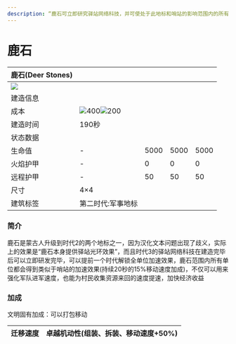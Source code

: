 ```yaml
---
description: “鹿石可立即研究驿站网络科技，并可使处于此地标和哨站的影响范围内的所有单位移动速度+15%，此效果不适用于攻城器械”
---
```


# 鹿石

| 鹿石(Deer Stones)                                                                                          |                                                                                                                                                                                                      |      |      |      |
| -------------------------------------------------------------------------------------------------------- | ---------------------------------------------------------------------------------------------------------------------------------------------------------------------------------------------------- | ---- | ---- | ---- |
| ![](https://seicing-1257171891.cos.ap-nanjing.myqcloud.com/3fatcatpool/aoe4/tech/%E9%B9%BF%E7%9F%B3.png) |                                                                                                                                                                                                      |      |      |      |
| 建造信息                                                                                                     |                                                                                                                                                                                                      |      |      |      |
| 成本                                                                                                       | ![](https://seicing-1257171891.cos.ap-nanjing.myqcloud.com/3fatcatpool/aoe4/tech/%E8%82%89.png)400![](https://seicing-1257171891.cos.ap-nanjing.myqcloud.com/3fatcatpool/aoe4/tech/%E9%87%91.png)200 |      |      |      |
| 建造时间                                                                                                     | 190秒                                                                                                                                                                                                 |      |      |      |
| 状态数据                                                                                                     |                                                                                                                                                                                                      |      |      |      |
| 生命值                                                                                                      | -                                                                                                                                                                                                    | 5000 | 5000 | 5000 |
| 火焰护甲                                                                                                     | -                                                                                                                                                                                                    | 0    | 0    | 0    |
| 远程护甲                                                                                                     | -                                                                                                                                                                                                    | 50   | 50   | 50   |
| 尺寸                                                                                                       | 4×4                                                                                                                                                                                                  |      |      |      |
| 建筑标签                                                                                                     | 第二时代:军事地标                                                                                                                                                                                            |      |      |      |

### 简介 <a href="#jia" id="jia"></a>

鹿石是蒙古人升级到时代2的两个地标之一，因为汉化文本问题出现了歧义，实际上的效果是“鹿石本身提供驿站光环效果”，而且时代3的驿站网络科技在建造完毕后可以立即研发完毕，可以提前一个时代解锁全单位加速效果，鹿石范围内所有单位都会得到类似于哨站的加速效果(持续20秒的15%移动速度加成)，不仅可以用来强化军队进军速度，也能为村民收集资源来回的速度提速，加快经济收益

### 加成 <a href="#sp" id="sp"></a>

文明固有加成：可以打包移动

| 迁移速度 | <img src="https://seicing-1257171891.cos.ap-nanjing.myqcloud.com/3fatcatpool/aoe4/tech/%E5%8D%93%E8%B6%8A%E6%9C%BA%E5%8A%A8%E6%80%A7.png" alt="" data-size="line">卓越机动性(组装、拆装、移动速度+50%) |
| ---- | --------------------------------------------------------------------------------------------------------------------------------------------------------------------------------------- |

